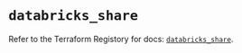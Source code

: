 # `databricks_share`

Refer to the Terraform Registory for docs: [`databricks_share`](https://registry.terraform.io/providers/databricks/databricks/1.14.3/docs/resources/share).
